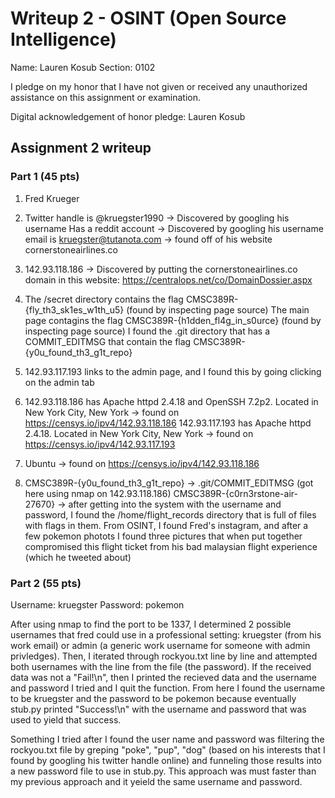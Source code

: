 Writeup 2 - OSINT (Open Source Intelligence)
======

Name: Lauren Kosub
Section: 0102

I pledge on my honor that I have not given or received any unauthorized assistance on this assignment or examination.

Digital acknowledgement of honor pledge: Lauren Kosub

## Assignment 2 writeup

### Part 1 (45 pts)

1.  Fred Krueger 

2.  Twitter handle is @kruegster1990 ->  Discovered by googling his username
    Has a reddit account -> Discovered by googling his username
    email is kruegster@tutanota.com -> found off of his website cornerstoneairlines.co

3.  142.93.118.186 -> Discovered by putting the cornerstoneairlines.co domain in this website: https://centralops.net/co/DomainDossier.aspx

4.  The /secret directory contains the flag CMSC389R-{fly_th3_sk1es_w1th_u5} (found by inspecting page source)
    The main page contagins the flag CMSC389R-{h1dden_fl4g_in_s0urce} (found by inspecting page source)
    I found the .git directory that has a COMMIT_EDITMSG that contain the flag CMSC389R-{y0u_found_th3_g1t_repo}

5.  142.93.117.193 links to the admin page, and I found this by going clicking on the admin tab

6.  142.93.118.186 has Apache httpd 2.4.18 and OpenSSH 7.2p2. Located in New York City, New York -> found on https://censys.io/ipv4/142.93.118.186
    142.93.117.193 has Apache httpd 2.4.18. Located in New York City, New York -> found on https://censys.io/ipv4/142.93.117.193

7. Ubuntu -> found on https://censys.io/ipv4/142.93.118.186

8.  CMSC389R-{y0u_found_th3_g1t_repo} -> .git/COMMIT_EDITMSG (got here using nmap on 142.93.118.186)
    CMSC389R-{c0rn3rstone-air-27670} -> after getting into the system with the 
        username and password, I found the /home/flight_records directory that 
        is full of files with flags in them. From OSINT, I found Fred's instagram, 
        and after a few pokemon photots I found three pictures that when put 
        together compromised this flight ticket from his bad malaysian flight 
        experience (which he tweeted about)

### Part 2 (55 pts)

Username: kruegster
Password: pokemon

After using nmap to find the port to be 1337, I determined 2 possible usernames
that fred could use in a professional setting: kruegster (from his work email) or admin
(a generic work username for someone with admin privledges). Then, I iterated through
rockyou.txt line by line and attempted both usernames with the line from the file (the
password). If the received data was not a "Fail!\n", then I printed the recieved data 
and the username and password I tried and I quit the function. From here I found the 
username to be kruegster and the password to be pokemon because eventually stub.py
printed "Success!\n" with the username and password that was used to yield that
success.

Something I tried after I found the user name and password was filtering the rockyou.txt file
by greping "poke", "pup", "dog" (based on his interests that I found by googling his twitter 
handle online) and funneling those results into a new password file to use in stub.py. This
approach was must faster than my previous approach and it yeield the same username and 
password.


